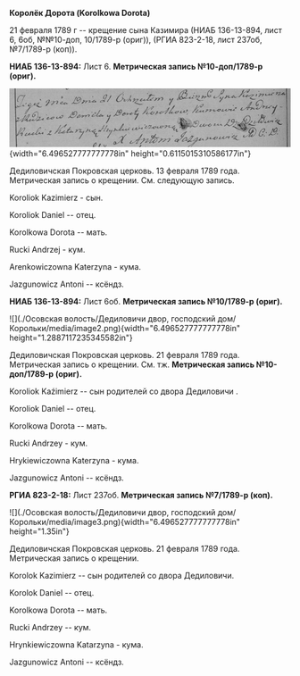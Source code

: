 **Королёк Дорота (Korolkowa Dorota)**

21 февраля 1789 г -- крещение сына Казимира (НИАБ 136-13-894, лист 6,
6об, №№10-доп, 10/1789-р (ориг)), (РГИА 823-2-18, лист 237об, №7/1789-р
(коп)).

**НИАБ 136-13-894:** Лист 6. **Метрическая запись №10-доп/1789-р
(ориг).**

![](./media/32dccc15d8009cfa7bb4a3de49e16195571cfa88.png){width="6.496527777777778in"
height="0.6115015310586177in"}

Дедиловичская Покровская церковь. 13 февраля 1789 года. Метрическая
запись о крещении. См. следующую запись.

Koroliok Kazimierz - сын.

Koroliok Daniel -- отец.

Korolkowa Dorota -- мать.

Rucki Andrzej - кум.

Arenkowiczowna Katerzyna - кума.

Jazgunowicz Antoni -- ксёндз.

**НИАБ 136-13-894:** Лист 6об. **Метрическая запись №10/1789-р (ориг).**

![](./Осовская волость/Дедиловичи двор, господский дом/Корольки/media/image2.png){width="6.496527777777778in"
height="1.2887117235345582in"}

Дедиловичская Покровская церковь. 21 февраля 1789 года. Метрическая
запись о крещении. См. тж. **Метрическая запись №10-доп/1789-р (ориг).**

Koroliok Kaźimierz -- сын родителей со двора Дедиловичи .

Koroliok Daniel -- отец.

Korolkowa Dorota -- мать.

Rucki Andrzey - кум.

Hrykiewiczowna Katerzyna - кума.

Jazgunowicz Antoni -- ксёндз.

**РГИА 823-2-18:** Лист 237об. **Метрическая запись №7/1789-р (коп).**

![](./Осовская волость/Дедиловичи двор, господский дом/Корольки/media/image3.png){width="6.496527777777778in"
height="1.35in"}

Дедиловичская Покровская церковь. 21 февраля 1789 года. Метрическая
запись о крещении.

Korolok Kazimierz -- сын родителей со двора Дедиловичи.

Korolok Daniel -- отец.

Korolkowa Dorota -- мать.

Rucki Andrzey -- кум.

Hrynkiewiczowna Katarzyna - кума.

Jazgunowicz Antoni -- ксёндз.
